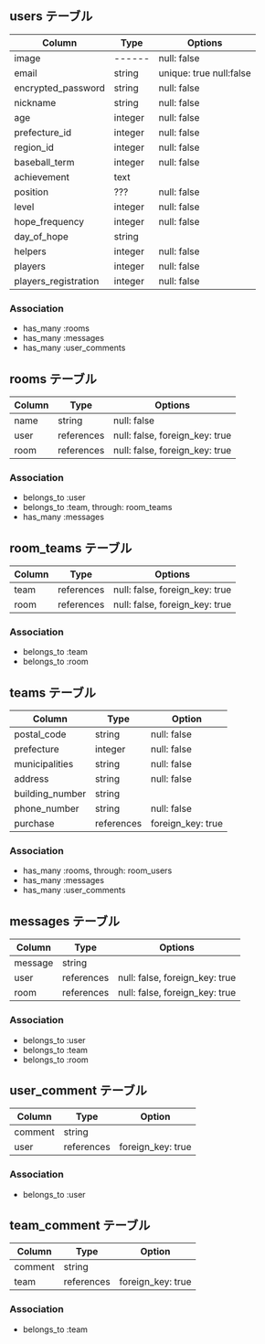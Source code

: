 ## users テーブル

| Column               | Type     | Options      |
| --------             | ------   | -----------  |
| image                | ------   | null: false  |
| email                | string   | unique: true null:false|
| encrypted_password   | string   | null: false  |
| nickname             | string   | null: false  |
| age                  | integer  | null: false  |
| prefecture_id        | integer  | null: false  |
| region_id            | integer  | null: false  |
| baseball_term        | integer  | null: false  |
| achievement          | text     |              |
| position             | ???      | null: false  |
| level                | integer  | null: false  |
| hope_frequency       | integer  | null: false  |
| day_of_hope          | string   |              |
| helpers              | integer  | null: false  |
| players              | integer  | null: false  |
| players_registration | integer  | null: false  |

### Association

- has_many :rooms
- has_many :messages
- has_many :user_comments

## rooms テーブル

| Column | Type       | Options     |
| ------ | ------     | ----------- |
| name   | string     | null: false |
| user   | references | null: false, foreign_key: true |
| room   | references | null: false, foreign_key: true |

### Association
- belongs_to :user
- belongs_to :team, through: room_teams
- has_many :messages

## room_teams テーブル

| Column | Type       | Options                        |
| ------ | ---------- | ------------------------------ |
| team   | references | null: false, foreign_key: true |
| room   | references | null: false, foreign_key: true |

### Association
- belongs_to :team
- belongs_to :room


## teams テーブル

| Column          | Type       | Option            |
| ------          | -------    | -----------       |
| postal_code     | string     | null: false       |
| prefecture      | integer    | null: false       |
| municipalities  | string     | null: false       |
| address         | string     | null: false       |
| building_number | string     |                   |
| phone_number    | string     | null: false       |
| purchase        | references | foreign_key: true |

### Association

- has_many :rooms, through: room_users
- has_many :messages
- has_many :user_comments


## messages テーブル

| Column  | Type       | Options                        |
| ------- | ---------- | ------------------------------ |
| message | string     |                                |
| user    | references | null: false, foreign_key: true |
| room    | references | null: false, foreign_key: true |

### Association
- belongs_to :user
- belongs_to :team
- belongs_to :room


## user_comment テーブル
| Column       | Type       | Option            |
| ------       | -------    | -----------       |
| comment      | string     |                   |
| user         | references | foreign_key: true |

### Association

- belongs_to :user


## team_comment テーブル
| Column       | Type       | Option            |
| ------       | -------    | -----------       |
| comment      | string     |                   |
| team         | references | foreign_key: true |

### Association

- belongs_to :team

